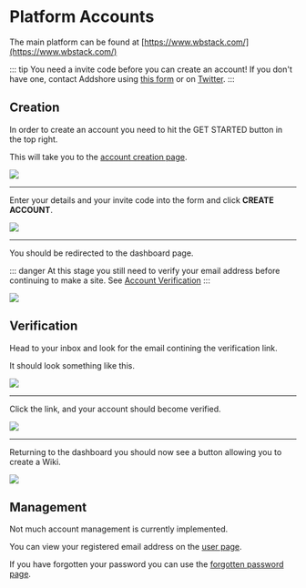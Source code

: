 # Platform Accounts

The main platform can be found at [https://www.wbstack.com/](https://www.wbstack.com/)

::: tip
You need a invite code before you can create an account!
If you don't have one, contact Addshore using [this form](https://addshore.com/contact/) or on [Twitter](https://twitter.com/addshore).
:::

## Creation

In order to create an account you need to hit the GET STARTED button in the top right.

This will take you to the [account creation page](https://www.wbstack.com/create-account).

![](https://i.imgur.com/CohjsRc.png)

---

Enter your details and your invite code into the form and click **CREATE ACCOUNT**.

![](https://i.imgur.com/Czr4a7i.png)

---

You should be redirected to the dashboard page.

::: danger
At this stage you still need to verify your email address before continuing to make a site.
See [Account Verification](#account-verification)
:::

![](https://i.imgur.com/dQ8Lad1.png)

## Verification

Head to your inbox and look for the email contining the verification link.

It should look something like this.

![](https://i.imgur.com/KxYODyB.png)

---

Click the link, and your account should become verified.

![](https://i.imgur.com/11hzWuj.png)

---

Returning to the dashboard you should now see a button allowing you to create a Wiki.

![](https://i.imgur.com/e3WGsBu.png)

## Management

Not much account management is currently implemented.

You can view your registered email address on the [user page](https://www.wbstack.com/user).

If you have forgotten your password you can use the [forgotten password page](https://www.wbstack.com/forgotten-password).
